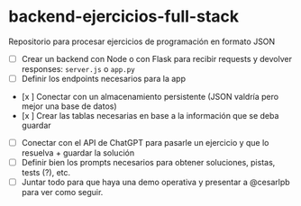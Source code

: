 # backend-ejercicios-full-stack
Repositorio para procesar ejercicios de programación en formato JSON

- [ ] Crear un backend con Node o con Flask para recibir requests y devolver responses: `server.js` o `app.py`
- [ ] Definir los endpoints necesarios para la app
- [x ] Conectar con un almacenamiento persistente (JSON valdría pero mejor una base de datos)
- [x ] Crear las tablas necesarias en base a la información que se deba guardar
- [ ] Conectar con el API de ChatGPT para pasarle un ejercicio y que lo resuelva + guardar la solución
- [ ] Definir bien los prompts necesarios para obtener soluciones, pistas, tests (?), etc.
- [ ] Juntar todo para que haya una demo operativa y presentar a @cesarlpb para ver como seguir.
